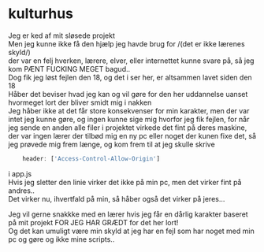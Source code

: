 # kulturhus

Jeg er ked af mit sløsede projekt  
Men jeg kunne ikke få den hjælp jeg havde brug for /(det er ikke lærenes skyld/)  
der var en felj hverken, lærere, elver, eller internettet kunne svare på, så jeg kom PÆNT FUCKING MEGET bagud..  
Dog fik jeg løst fejlen den 18, og det i ser her, er altsammen lavet siden den 18  
Håber det beviser hvad jeg kan og vil gøre for den her uddannelse uanset hvormeget lort der bliver smidt mig i nakken  
Jeg håber ikke at det får store konsekvenser for min karakter, men der var intet jeg kunne gøre, og ingen kunne sige mig hvorfor jeg fik fejlen, for når jeg sende en anden alle filer i projektet virkede det fint på deres maskine, der var ingen lærer der tilbød mig en ny pc eller noget der kunen fixe det, så jeg prøvede mig frem længe, og kom frem til at jeg skulle skrive 
```javascript
	header: ['Access-Control-Allow-Origin']
```
i app.js  
Hvis jeg sletter den linie virker det ikke på min pc, men det virker fint på andres..  
Det virker nu, ihvertfald på min, så håber også det virker på jeres...

Jeg vil gerne snakkke med en lærer hvis jeg får en dårlig karakter baseret på mit projekt FOR JEG HAR GRÆDT for det her lort!  
Og det kan umuligt være min skyld at jeg har en fejl som har noget med min pc og gøre og ikke mine scripts..  
